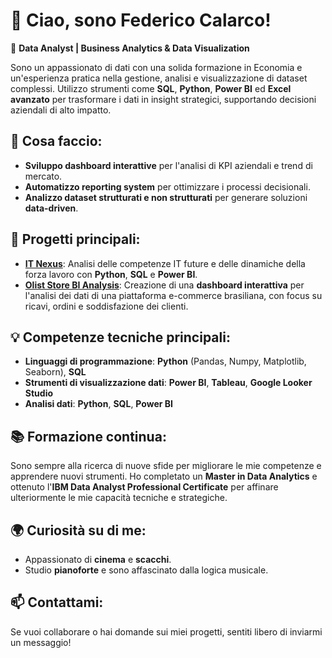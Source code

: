# 👋 Ciao, sono Federico Calarco!  
🎯 **Data Analyst | Business Analytics & Data Visualization**

Sono un appassionato di dati con una solida formazione in Economia e un'esperienza pratica nella gestione, analisi e visualizzazione di dataset complessi. Utilizzo strumenti come **SQL**, **Python**, **Power BI** ed **Excel avanzato** per trasformare i dati in insight strategici, supportando decisioni aziendali di alto impatto.

## 🚀 Cosa faccio:
- **Sviluppo dashboard interattive** per l'analisi di KPI aziendali e trend di mercato.
- **Automatizzo reporting system** per ottimizzare i processi decisionali.
- **Analizzo dataset strutturati e non strutturati** per generare soluzioni **data-driven**.

## 📂 Progetti principali:
- [**IT Nexus**](https://github.com/tuo-username/Capstone_Project_IT_Nexus): Analisi delle competenze IT future e delle dinamiche della forza lavoro con **Python**, **SQL** e **Power BI**.
- [**Olist Store BI Analysis**](https://github.com/tuo-username/Capstone_Project_Olist_Store): Creazione di una **dashboard interattiva** per l'analisi dei dati di una piattaforma e-commerce brasiliana, con focus su ricavi, ordini e soddisfazione dei clienti.


## 💡 Competenze tecniche principali:
- **Linguaggi di programmazione**: **Python** (Pandas, Numpy, Matplotlib, Seaborn), **SQL**
- **Strumenti di visualizzazione dati**: **Power BI**, **Tableau**, **Google Looker Studio**
- **Analisi dati**: **Python**, **SQL**, **Power BI**

## 📚 Formazione continua:
Sono sempre alla ricerca di nuove sfide per migliorare le mie competenze e apprendere nuovi strumenti. Ho completato un **Master in Data Analytics** e ottenuto l'**IBM Data Analyst Professional Certificate** per affinare ulteriormente le mie capacità tecniche e strategiche.

## 🌍 Curiosità su di me:
- Appassionato di **cinema** e **scacchi**.
- Studio **pianoforte** e sono affascinato dalla logica musicale.

## 📫 Contattami:
Se vuoi collaborare o hai domande sui miei progetti, sentiti libero di inviarmi un messaggio!
